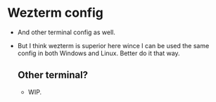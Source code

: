 # Wezterm config

- And other terminal config as well.
- But I think wezterm is superior here wince I can be used the same config in both Windows and Linux.
  Better do it that way.

  ## Other terminal?

  - WIP.
